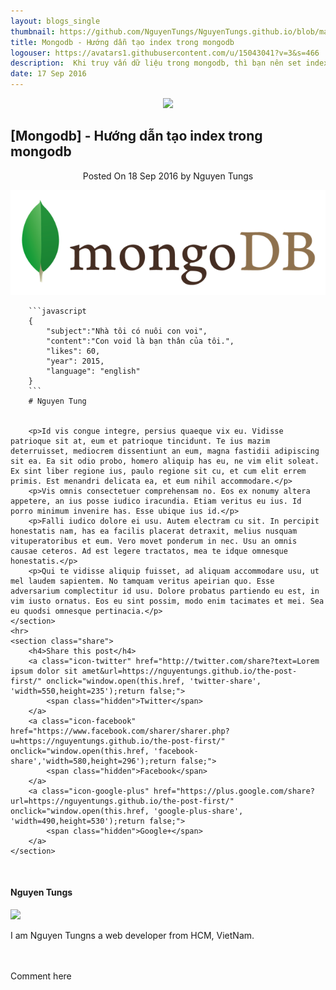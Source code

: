```yaml
---
layout: blogs_single
thumbnail: https://github.com/NguyenTungs/NguyenTungs.github.io/blob/master/assets/img/mongodb-logo.png?raw=true
title: Mongodb - Hướng dẫn tạo index trong mongodb
logouser: https://avatars1.githubusercontent.com/u/15043041?v=3&s=466
description:  Khi truy vấn dữ liệu trong mongodb, thì bạn nên set index cho các collection để được truy vấn nhanh hơn, và hiệu quả hơn. Sau đây mình sẽ hướng dẫn các bạn cách tạo , xoá, và tạo nhiều index trên một Collection.
date: 17 Sep 2016
---
```


<article class="post tag-article">
    <div align='center'><img class='post-top' src='https://avatars1.githubusercontent.com/u/15043041?v=3&s=466' /></div>
    <h1 class="post-title">[Mongodb] - Hướng dẫn tạo index trong mongodb</h1>
    <div align='center'>
        <span class="post-meta">
        Posted On <time datetime="2016-09-18">18 Sep 2016</time> by Nguyen Tungs
        </span>
    </div>
    <section class="post-content">
        <p><img src="https://github.com/NguyenTungs/NguyenTungs.github.io/blob/master/assets/img/mongodb-logo.png?raw=true" alt="" />
        </p>

        ```javascript
        {
            "subject":"Nhà tôi có nuôi con voi", 
            "content":"Con void là bạn thân của tôi.", 
            "likes": 60, 
            "year": 2015, 
            "language": "english"
        }
        ``` 
        # Nguyen Tung
        
    
        <p>Id vis congue integre, persius quaeque vix eu. Vidisse patrioque sit at, eum et patrioque tincidunt. Te ius mazim deterruisset, mediocrem dissentiunt an eum, magna fastidii adipiscing sit ea. Ea sit odio probo, homero aliquip has eu, ne vim elit soleat. Ex sint liber regione ius, paulo regione sit cu, et cum elit errem primis. Est menandri delicata ea, et eum nihil accommodare.</p>
        <p>Vis omnis consectetuer comprehensam no. Eos ex nonumy altera appetere, an ius posse iudico iracundia. Etiam veritus eu ius. Id porro minimum invenire has. Esse ubique ius id.</p>
        <p>Falli iudico dolore ei usu. Autem electram cu sit. In percipit honestatis nam, has ea facilis placerat detraxit, melius nusquam vituperatoribus et eum. Vero movet ponderum in nec. Usu an omnis causae ceteros. Ad est legere tractatos, mea te idque omnesque honestatis.</p>
        <p>Qui te vidisse aliquip fuisset, ad aliquam accommodare usu, ut mel laudem sapientem. No tamquam veritus apeirian quo. Esse adversarium complectitur id usu. Dolore probatus partiendo eu est, in vim iusto ornatus. Eos eu sint possim, modo enim tacimates et mei. Sea eu quodsi omnesque pertinacia.</p>
    </section>
    <hr>
    <section class="share">
        <h4>Share this post</h4>
        <a class="icon-twitter" href="http://twitter.com/share?text=Lorem ipsum dolor sit amet&url=https://nguyentungs.github.io/the-post-first/" onclick="window.open(this.href, 'twitter-share', 'width=550,height=235');return false;">
            <span class="hidden">Twitter</span>
        </a>
        <a class="icon-facebook" href="https://www.facebook.com/sharer/sharer.php?u=https://nguyentungs.github.io/the-post-first/" onclick="window.open(this.href, 'facebook-share','width=580,height=296');return false;">
            <span class="hidden">Facebook</span>
        </a>
        <a class="icon-google-plus" href="https://plus.google.com/share?url=https://nguyentungs.github.io/the-post-first/" onclick="window.open(this.href, 'google-plus-share', 'width=490,height=530');return false;">
            <span class="hidden">Google+</span>
        </a>
    </section>
</article>
<br/>
<article class="post tag-article">
    <footer class="post-footer">
        <section class="author">
            <h4>Nguyen Tungs</h4>
            <img src='https://avatars1.githubusercontent.com/u/15043041?v=3&s=466' />
            <p>I am Nguyen Tungns a web developer from HCM, VietNam.</p>
        </section>
    </footer>
</article>
<br/>
<article class="post tag-article">
    <br/>
    <div id="disqus_thread">Comment here</div>
</article>
